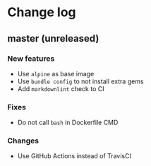 # Change log

## master (unreleased)

### New features

* Use `alpine` as base image
* Use `bundle config` to not install extra gems
* Add `markdownlint` check to CI

### Fixes

* Do not call `bash` in Dockerfile CMD

### Changes

* Use GitHub Actions instead of TravisCI
